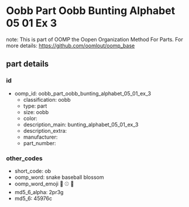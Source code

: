 # Oobb Part Oobb Bunting Alphabet 05 01 Ex 3  

note: This is part of OOMP the Oopen Organization Method For Parts. For more details: https://github.com/oomlout/oomp_base

##  part details





### id
* oomp_id: oobb_part_oobb_bunting_alphabet_05_01_ex_3
  * classification: oobb
  * type: part
  * size: oobb
  * color: 
  * description_main: bunting_alphabet_05_01_ex_3
  * description_extra: 
  * manufacturer: 
  * part_number: 

### other_codes
* short_code: ob
* oomp_word: snake baseball blossom
* oomp_word_emoji :snake: :baseball: :blossom:
* md5_6_alpha: 2pr3g
* md5_6: 45976c